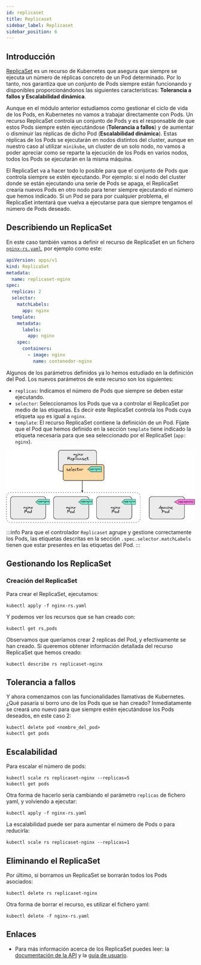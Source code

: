 ```yaml
---
id: replicaset
title: Replicaset
sidebar_label: Replicaset
sidebar_position: 6
---
```



## Introducción

[ReplicaSet](https://kubernetes.io/es/docs/concepts/workloads/controllers/replicaset/) es un recurso de Kubernetes que asegura que siempre se ejecuta un número de réplicas concreto de un Pod determinado.
Por lo tanto, nos garantiza que un conjunto de Pods siempre están funcionando y disponibles proporcionándonos las siguientes características: **Tolerancia a fallos y Escalabilidad dinámica**.

Aunque en el módulo anterior estudiamos como gestionar el ciclo de vida de los Pods, en Kubernetes no vamos a trabajar directamente con Pods. Un recurso ReplicaSet controla un conjunto de Pods y
es el responsable de que estos Pods siempre estén ejecutándose (**Tolerancia a fallos**) y de aumentar o disminuir las réplicas de dicho Pod (**Escalabilidad dinámica**). Estas réplicas de los Pods se
ejecutarán en nodos distintos del cluster, aunque en nuestro caso al utilizar `minikube`, un cluster de un solo nodo, no vamos a poder apreciar como se reparte la ejecución de los Pods en varios nodos,
todos los Pods se ejecutarán en la misma máquina.

El ReplicaSet va a hacer todo lo posible para que el conjunto de Pods que controla siempre se estén ejecutando. Por ejemplo: si el nodo del cluster donde se están ejecutando una serie de Pods se apaga,
el ReplicaSet crearía nuevos Pods en otro nodo para tener siempre ejecutando el número que hemos indicado. Si un Pod se para por cualquier problema, el ReplicaSet intentará que vuelva a ejecutarse
para que siempre tengamos el número de Pods deseado.

## Describiendo un ReplicaSet

En este caso también vamos a definir el recurso de ReplicaSet en un fichero [`nginx-rs.yaml`](./05/files/nginx-rs.yaml), por ejemplo como este:

```yaml
apiVersion: apps/v1
kind: ReplicaSet
metadata:
  name: replicaset-nginx
spec:
  replicas: 2
  selector:
    matchLabels:
      app: nginx
  template:
    metadata:
      labels:
        app: nginx
    spec:
      containers:
        - image: nginx
          name: contenedor-nginx
```

Algunos de los parámetros definidos ya lo hemos estudiado en la definición del Pod. Los nuevos parámetros de este recurso son los siguientes:

* `replicas`: Indicamos el número de Pods que siempre se deben estar ejecutando.
* `selector`: Seleccionamos los Pods que va a controlar el ReplicaSet por medio de las etiquetas. Es decir este ReplicaSet controla los Pods cuya etiqueta `app` es igual a `nginx`.
* `template`: El recurso ReplicaSet contiene la definición de un Pod. Fíjate que el Pod que hemos definido en la sección `template` tiene indicado la etiqueta necesaria para que sea
seleccionado por el ReplicaSet (`app: nginx`).

![](./05/img/01-rs.png#center)

:::info Para que el controlador `Replicaset` agrupe y gestione correctamente los Pods, las etiquetas descritas en la sección `.spec.selector.matchLabels` tienen que estar presentes en las
etiquetas del Pod.
:::


## Gestionando los ReplicaSet

### Creación del ReplicaSet

Para crear el ReplicaSet, ejecutamos:

```
kubectl apply -f nginx-rs.yaml
```

Y podemos ver los recursos que se han creado con:

```
kubectl get rs,pods
```

Observamos que queríamos crear 2 replicas del Pod, y efectivamente se han creado. Si queremos obtener información detallada del recurso ReplicaSet que hemos creado:

```
kubectl describe rs replicaset-nginx
```

## Tolerancia a fallos

Y ahora comenzamos con las funcionalidades llamativas de Kubernetes. ¿Qué pasaría si borro uno de los Pods que se han creado? Inmediatamente se creará uno nuevo para que siempre
estén ejecutándose los Pods deseados, en este caso 2:

```
kubectl delete pod <nombre_del_pod>
kubectl get pods
```

## Escalabilidad

Para escalar el número de pods:

```
kubectl scale rs replicaset-nginx --replicas=5
kubectl get pods
```

Otra forma de hacerlo sería cambiando el parámetro `replicas` de fichero yaml, y volviendo a ejecutar:

```
kubectl apply -f nginx-rs.yaml
```

La escalabilidad puede ser para aumentar el número de Pods o para reducirla:

```
kubectl scale rs replicaset-nginx --replicas=1
```

## Eliminando el ReplicaSet

Por último, si borramos un ReplicaSet se borrarán todos los Pods asociados:

```
kubectl delete rs replicaset-nginx
```

Otra forma de borrar el recurso, es utilizar el fichero yaml:

```
kubectl delete -f nginx-rs.yaml
```

## Enlaces

* Para más información acerca de los ReplicaSet puedes leer: la [documentación de la API](https://kubernetes.io/docs/reference/generated/kubernetes-api/v1.20/#replicaset-v1-apps) y
la [guía de usuario](https://kubernetes.io/docs/concepts/workloads/controllers/replicaset/).

